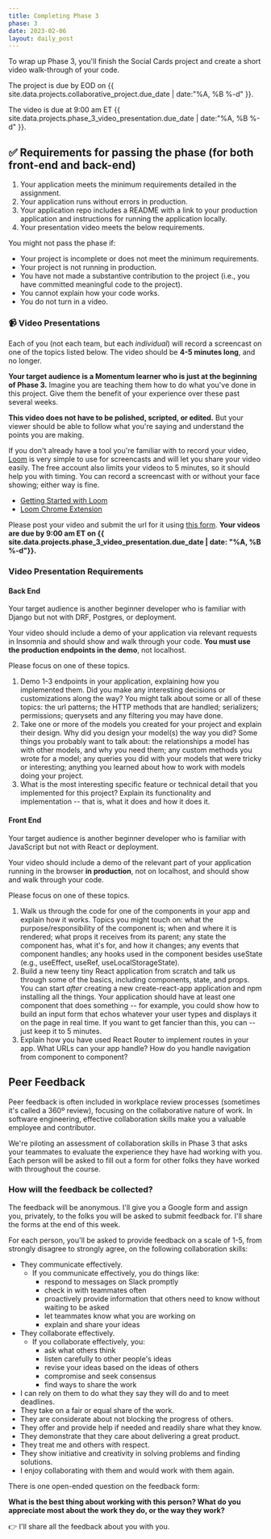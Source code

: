 ```yaml
---
title: Completing Phase 3
phase: 3
date: 2023-02-06
layout: daily_post
---
```


To wrap up Phase 3, you'll finish the Social Cards project and create a short video walk-through of your code.

The project is due by EOD on {{ site.data.projects.collaborative_project.due_date | date:"%A, %B %-d" }}.

The video is due at 9:00 am ET {{ site.data.projects.phase_3_video_presentation.due_date | date:"%A, %B %-d" }}.

## ✅ Requirements for passing the phase (for both front-end and back-end)

1. Your application meets the minimum requirements detailed in the assignment.
2. Your application runs without errors in production.
3. Your application repo includes a README with a link to your production application and instructions for running the application locally.
4. Your presentation video meets the below requirements.

You might not pass the phase if:

- Your project is incomplete or does not meet the minimum requirements.
- Your project is not running in production.
- You have not made a substantive contribution to the project (i.e., you have committed meaningful code to the project).
- You cannot explain how your code works.
- You do not turn in a video.

### 📹 Video Presentations

Each of you (not each team, but each _individual_) will record a screencast on one of the topics listed below. The video should be **4-5 minutes long**, and no longer.

**Your target audience is a Momentum learner who is just at the beginning of Phase 3.** Imagine you are teaching them how to do what you've done in this project. Give them the benefit of your experience over these past several weeks.

**This video does not have to be polished, scripted, or edited.** But your viewer should be able to follow what you're saying and understand the points you are making.

If you don't already have a tool you're familiar with to record your video, [Loom](https://www.loom.com/) is very simple to use for screencasts and will let you share your video easily. The free account also limits your videos to 5 minutes, so it should help you with timing. You can record a screencast with or without your face showing; either way is fine.

- [Getting Started with Loom](https://support.loom.com/hc/en-us/articles/360015714197-Getting-Started-Video-Tutorials)
- [Loom Chrome Extension](https://www.loom.com/download)

Please post your video and submit the url for it using [this form](https://forms.gle/14ksHEXtGW2PGs1M7). **Your videos are due by 9:00 am ET on {{ site.data.projects.phase_3_video_presentation.due_date | date: "%A, %B %-d"}}.**

### Video Presentation Requirements

#### Back End

Your target audience is another beginner developer who is familiar with Django but not with DRF, Postgres, or deployment.

Your video should include a demo of your application via relevant requests in Insomnia and should show and walk through your code. **You must use the production endpoints in the demo**, not localhost.

Please focus on one of these topics.

1. Demo 1-3 endpoints in your application, explaining how you implemented them. Did you make any interesting decisions or customizations along the way? You might talk about some or all of these topics: the url patterns; the HTTP methods that are handled; serializers; permissions; querysets and any filtering you may have done.
2. Take one or more of the models you created for your project and explain their design. Why did you design your model(s) the way you did? Some things you probably want to talk about: the relationships a model has with other models, and why you need them; any custom methods you wrote for a model; any queries you did with your models that were tricky or interesting; anything you learned about how to work with models doing your project.
3. What is the most interesting specific feature or technical detail that you implemented for this project? Explain its functionality and implementation -- that is, what it does and how it does it.

#### Front End

Your target audience is another beginner developer who is familiar with JavaScript but not with React or deployment.

Your video should include a demo of the relevant part of your application running in the browser **in production**, not on localhost, and should show and walk through your code.

Please focus on one of these topics.

1. Walk us through the code for one of the components in your app and explain how it works. Topics you might touch on: what the purpose/responsibility of the component is; when and where it is rendered; what props it receives from its parent; any state the component has, what it's for, and how it changes; any events that component handles; any hooks used in the component besides useState (e.g., useEffect, useRef, useLocalStorageState).
2. Build a new teeny tiny React application from scratch and talk us through some of the basics, including components, state, and props. You can start _after_ creating a new create-react-app application and npm installing all the things. Your application should have at least one component that does something -- for example, you could show how to build an input form that echos whatever your user types and displays it on the page in real time. If you want to get fancier than this, you can -- just keep it to 5 minutes.
3. Explain how you have used React Router to implement routes in your app. What URLs can your app handle? How do you handle navigation from component to component?

## Peer Feedback

Peer feedback is often included in workplace review processes (sometimes it's called a 360º review), focusing on the collaborative nature of work. In software engineering, effective collaboration skills make you a valuable employee and contributor.

We're piloting an assessment of collaboration skills in Phase 3 that asks your teammates to evaluate the experience they have had working with you. Each person will be asked to fill out a form for other folks they have worked with throughout the course.

### How will the feedback be collected?

The feedback will be anonymous. I'll give you a Google form and assign you, privately, to the folks you will be asked to submit feedback for. I'll share the forms at the end of this week.

For each person, you'll be asked to provide feedback on a scale of 1-5, from strongly disagree to strongly agree, on the following collaboration skills:

- They communicate effectively.
    - If you communicate effectively, you do things like:
        - respond to messages on Slack promptly
        - check in with teammates often
        - proactively provide information that others need to know without waiting to be asked
        - let teammates know what you are working on
        - explain and share your ideas
- They collaborate effectively.
    - If you collaborate effectively, you:
        - ask what others think
        - listen carefully to other people's ideas
        - revise your ideas based on the ideas of others
        - compromise and seek consensus
        - find ways to share the work
- I can rely on them to do what they say they will do and to meet deadlines.
- They take on a fair or equal share of the work.
- They are considerate about not blocking the progress of others.
- They offer and provide help if needed and readily share what they know.
- They demonstrate that they care about delivering a great product.
- They treat me and others with respect.
- They show initiative and creativity in solving problems and finding solutions.
- I enjoy collaborating with them and would work with them again.

There is one open-ended question on the feedback form:

**What is the best thing about working with this person? What do you appreciate most about the work they do, or the way they work?**

👉 I'll share all the feedback about you with you.

